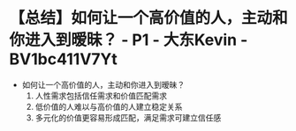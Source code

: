 # 【总结】如何让一个高价值的人，主动和你进入到暧昧？ - P1 - 大东Kevin - BV1bc411V7Yt

-   如何让一个高价值的人，主动和你进入到暧昧？
    1.  人性需求包括信任需求和价值匹配需求
    2.  低价值的人难以与高价值的人建立稳定关系
    3.  多元化的价值更容易形成匹配，满足需求可建立信任感